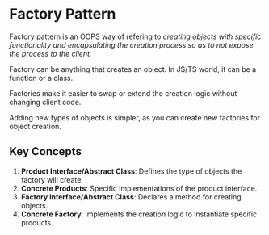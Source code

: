 # Factory Pattern

Factory pattern is an OOPS way of refering to _creating objects with specific
functionality and encapsulating the creation process so as to not expose the
process to the client._

Factory can be anything that creates an object. In JS/TS world, it can be a
function or a class.

Factories make it easier to swap or extend the creation logic without changing
client code.

Adding new types of objects is simpler, as you can create new factories for
object creation.

## Key Concepts

1. **Product Interface/Abstract Class**: Defines the type of objects the factory
   will create.
2. **Concrete Products**: Specific implementations of the product interface.
3. **Factory Interface/Abstract Class**: Declares a method for creating objects.
4. **Concrete Factory**: Implements the creation logic to instantiate specific
   products.
